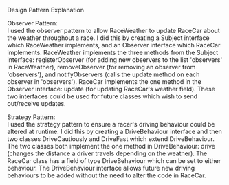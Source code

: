 Design Pattern Explanation

Observer Pattern:   
I used the observer pattern to allow RaceWeather to
update RaceCar about the weather throughout a race. I did this by
creating a Subject interface which RaceWeather implements, and an
Observer interface which RaceCar implements. RaceWeather implements the
three methods from the Subject interface: registerObserver (for adding
new observers to the list 'observers' in RaceWeather), removeObserver
(for removing an observer from 'observers'), and notifyObservers (calls
the update method on each observer in 'observers'). RaceCar implements
the one method in the Observer interface: update (for updating RaceCar's
weather field). These two interfaces could be used for future classes
which wish to send out/receive updates.

Strategy Pattern:   
I used the strategy pattern to ensure a racer's driving
behaviour could be altered at runtime. I did this by creating a
DriveBehaviour interface and then two classes DriveCautiously and
DriveFast which extend DriveBehaviour. The two classes both implement
the one method in DriveBehaviour: drive (changes the distance a driver
travels depending on the weather). The RaceCar class has a field of type
DriveBehaviour which can be set to either behaviour. The DriveBehaviour
interface allows future new driving behaviours to be added without the
need to alter the code in RaceCar.
